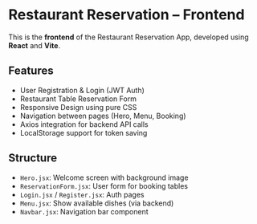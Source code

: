 #  Restaurant Reservation – Frontend

This is the **frontend** of the Restaurant Reservation App, developed using **React** and **Vite**.

## Features

- User Registration & Login (JWT Auth)
- Restaurant Table Reservation Form
- Responsive Design using pure CSS
- Navigation between pages (Hero, Menu, Booking)
- Axios integration for backend API calls
- LocalStorage support for token saving

##  Structure

- `Hero.jsx`: Welcome screen with background image
- `ReservationForm.jsx`: User form for booking tables
- `Login.jsx` / `Register.jsx`: Auth pages
- `Menu.jsx`: Show available dishes (via backend)
- `Navbar.jsx`: Navigation bar component
